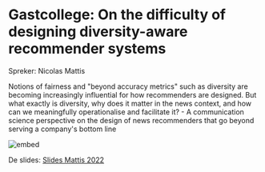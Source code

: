 # Gastcollege: On the difficulty of designing diversity-aware recommender systems

Spreker: Nicolas Mattis

Notions of fairness and "beyond accuracy metrics" such as diversity are becoming increasingly influential for how recommenders are designed. But what exactly is diversity, why does it matter in the news context, and how can we meaningfully operationalise and facilitate it? - A communication science perspective on the design of news recommenders that go beyond serving a company's bottom line

![embed](https://api.eu.kaltura.com/p/120/sp/12000/embedIframeJs/uiconf_id/23449960/partner_id/120?iframeembed=true&playerId=kaltura_player&entry_id=0_u1p191v9&flashvars[streamerType]=auto&amp;flashvars[localizationCode]=en_US&amp;flashvars[leadWithHTML5]=true&amp;flashvars[sideBarContainer.plugin]=true&amp;flashvars[sideBarContainer.position]=left&amp;flashvars[sideBarContainer.clickToClose]=true&amp;flashvars[chapters.plugin]=true&amp;flashvars[chapters.layout]=vertical&amp;flashvars[chapters.thumbnailRotator]=false&amp;flashvars[streamSelector.plugin]=true&amp;flashvars[EmbedPlayer.SpinnerTarget]=videoHolder&amp;flashvars[dualScreen.plugin]=true&amp;flashvars[hotspots.plugin]=1&amp;flashvars[Kaltura.addCrossoriginToIframe]=true&amp;&wid=0_ad8qqwtf)


De slides: [Slides Mattis 2022](mattis2022.pdf)
